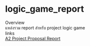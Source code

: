 # logic_game_report
Overview\
แหล่งรวม report สำหรับ project logic game \
links \
[A2 Project Proposal Report][1]





[1]:https://docs.google.com/document/d/1IKnRLV43jsFUBqxbvm4Y-GQDjyRvdh5_OFR_PMn8J-s/edit "A2"
